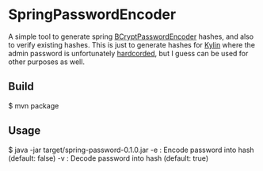 SpringPasswordEncoder
===
A simple tool to generate spring [BCryptPasswordEncoder](https://docs.spring.io/spring-security/site/docs/current/apidocs/org/springframework/security/crypto/bcrypt/BCryptPasswordEncoder.html) hashes, and also to verify existing hashes. This is just to generate hashes for [Kylin](http://kylin.apache.org/docs/howto/howto_ldap_and_sso.html) where the admin password is unfortunately [hardcorded](https://github.com/KylinOLAP/Kylin/blob/ab0118647200f7704db79e4b2a76e4588616c27d/server/src/main/resources/kylinSecurity.xml), but I guess can be used for other purposes as well.

## Build

$ mvn package

## Usage

$ java -jar target/spring-password-0.1.0.jar
 -e : Encode password into hash (default: false)
 -v : Decode password into hash (default: true)
